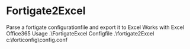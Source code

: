 # Fortigate2Excel
Parse a fortigate configurationfile and export it to Excel
Works with Excel Office365
Usage .\FortigateExcel Configfile
.\fortigate2Excel c:\forticonfig\config.conf
